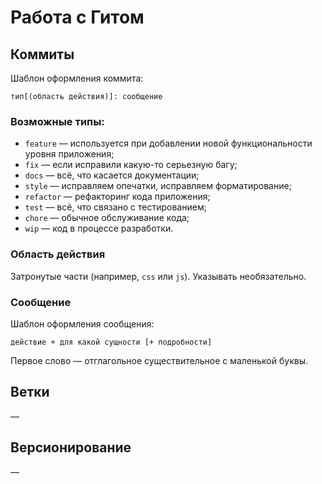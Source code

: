 # Работа с Гитом

## Коммиты

Шаблон оформления коммита:

```
тип[(область действия)]: сообщение
```

### Возможные типы:

* `feature` — используется при добавлении новой функциональности уровня приложения;
* `fix` — если исправили какую-то серьезную багу;
* `docs` — всё, что касается документации;
* `style` — исправляем опечатки, исправляем форматирование;
* `refactor` — рефакторинг кода приложения;
* `test` — всё, что связано с тестированием;
* `chore` — обычное обслуживание кода;
* `wip` — код в процессе разработки.

### Область действия

Затронутые части (например, `css` или `js`). Указывать необязательно.

### Сообщение

Шаблон оформления сообщения:

```
действие + для какой сущности [+ подробности]
```

Первое слово — отглагольное существительное с маленькой буквы.

## Ветки

—

## Версионирование

—
